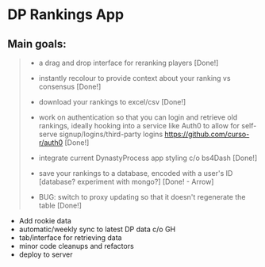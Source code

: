 # DP Rankings App

## Main goals:

> -   a drag and drop interface for reranking players [Done!]
>
> -   instantly recolour to provide context about your ranking vs consensus [Done!]
>
> -   download your rankings to excel/csv [Done!]
>
> -   work on authentication so that you can login and retrieve old rankings, ideally hooking into a service like Auth0 to allow for self-serve signup/logins/third-party logins <https://github.com/curso-r/auth0> [Done!]
>
> -   integrate current DynastyProcess app styling c/o bs4Dash [Done!]
>
> -   save your rankings to a database, encoded with a user's ID [database? experiment with mongo?] [Done! - Arrow]
>
> -   BUG: switch to proxy updating so that it doesn't regenerate the table [Done!]

-   Add rookie data
-   automatic/weekly sync to latest DP data c/o GH
-   tab/interface for retrieving data
-   minor code cleanups and refactors
-   deploy to server
